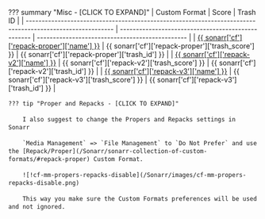 ??? summary "Misc - [CLICK TO EXPAND]"
    | Custom Format                                                                                             | Score                                              | Trash ID                                        |
    | --------------------------------------------------------------------------------------------------------- | -------------------------------------------------- | ----------------------------------------------- |
    | [{{ sonarr['cf']['repack-proper']['name'] }}](/Sonarr/sonarr-collection-of-custom-formats/#repack-proper) | {{ sonarr['cf']['repack-proper']['trash_score'] }} | {{ sonarr['cf']['repack-proper']['trash_id'] }} |
    | [{{ sonarr['cf']['repack-v2']['name'] }}](/Sonarr/sonarr-collection-of-custom-formats/#repack-v2)             | {{ sonarr['cf']['repack-v2']['trash_score'] }}       | {{ sonarr['cf']['repack-v2']['trash_id'] }}       |
    | [{{ sonarr['cf']['repack-v3']['name'] }}](/Sonarr/sonarr-collection-of-custom-formats/#repack-v3)             | {{ sonarr['cf']['repack-v3']['trash_score'] }}       | {{ sonarr['cf']['repack-v3']['trash_id'] }}       |

    ??? tip "Proper and Repacks - [CLICK TO EXPAND]"

        I also suggest to change the Propers and Repacks settings in Sonarr

        `Media Management` => `File Management` to `Do Not Prefer` and use the [Repack/Proper](/Sonarr/sonarr-collection-of-custom-formats/#repack-proper) Custom Format.

        ![!cf-mm-propers-repacks-disable](/Sonarr/images/cf-mm-propers-repacks-disable.png)

        This way you make sure the Custom Formats preferences will be used and not ignored.
